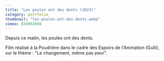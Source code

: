 ```yaml
---
title: "Les poules ont des dents (2023)"
category: portfolio
thumbnail: "les-poules-ont-des-dents.webp"
vimeo: 834902089
---
```



Depuis ce matin, les poules ont des dents.

Film réalisé à la Poudrière dans le cadre des Espoirs de l'Animation (Gulli), sur le thème : "Le changement, même pas peur".